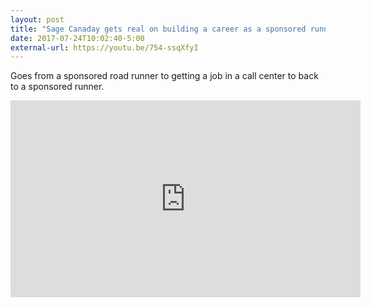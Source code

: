 ```yaml
---
layout: post
title: "Sage Canaday gets real on building a career as a sponsored runner"
date: 2017-07-24T10:02:40-5:00
external-url: https://youtu.be/754-ssqXfyI
---
```


Goes from a sponsored road runner to getting a job in a call center to back to a sponsored runner.

<iframe width="560" height="315" src="https://www.youtube.com/embed/754-ssqXfyI" frameborder="0" allowfullscreen></iframe>
